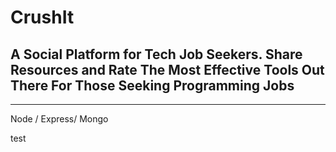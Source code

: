 # CrushIt

## A Social Platform for Tech Job Seekers. Share Resources and Rate The Most Effective Tools Out There For Those Seeking Programming Jobs

---------

Node / Express/ Mongo

test
